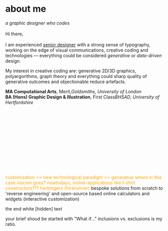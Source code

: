 <b><h1>about me</h1></b>
<i>a graphic designer who codes</i><br><br>
Hi there,<br><br>
I am experienced <u>senior designer</u> with a strong sense of typography, working on the edge of visual communications, creative coding and technologies — everything could be considered <i>generative</i> or <i>data-driven</i> design. 

My interest in creative coding are: generative 2D/3D graphics, polyargorithms, graph theory and everything could sharp quality of generative outcomes and objectionable reduce artefacts.

<b>MA Computational Arts</b>, Merit,<i>Goldsmiths, University of London</i><br>
<b>BA (Hons) Graphic Design & Illustration</b>, First Class<i>BHSAD, University of Hertfordshire</i>

<br>
<br><br><br><br><br><br><br><br><br><br><br>
<span style="color:orange;">
customization <> new technological paradigm <> generative
where in this case viscom goes?
nowtodays, online-applications like t-shirt constructors??? herbingers (forerunner)
</span>
bespoke solutions from scratch to 'reverse engineering' and open-source based
online calculators and widgets (interactive customization)

the end
white [hidden] text

your brief shoud be started with "What if..." inclusions vs. exclusions is my ratio.
